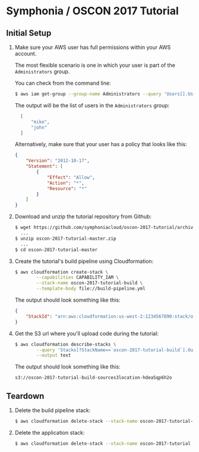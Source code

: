 # Symphonia / OSCON 2017 Tutorial

## Initial Setup

1. Make sure your AWS user has full permissions within your AWS account.

    The most flexible scenario is one in which your user is part of the `Administrators` group. 
    
    You can check from the command line:
    ```bash
    $ aws iam get-group --group-name Administrators --query 'Users[].UserName'
    ```
    The output will be the list of users in the `Administrators` group:
    ```json
      [
          "mike", 
          "john"
      ]
    ```
    Alternatively, make sure that your user has a policy that looks like this:
    ```json
    {
        "Version": "2012-10-17",
        "Statement": [
            {
                "Effect": "Allow",
                "Action": "*",
                "Resource": "*"
            }
        ]
    }
    ```
    
1. Download and unzip the tutorial repository from Github:

    ```bash
    $ wget https://github.com/symphoniacloud/oscon-2017-tutorial/archive/master.zip
      ...
    $ unzip oscon-2017-tutorial-master.zip
      ...
    $ cd oscon-2017-tutorial-master
    ```
    
1. Create the tutorial's build pipeline using Cloudformation:
    ```bash
    $ aws cloudformation create-stack \
            --capabilities CAPABILITY_IAM \
            --stack-name oscon-2017-tutorial-build \
            --template-body file://build-pipeline.yml
    ```
   The output should look something like this:
    ```json
    {
        "StackId": "arn:aws:cloudformation:us-west-2:1234567890:stack/oscon-2017-tutorial-build/7972b720-2f5b-11e7-bd3d-503acbd4dcfd"
    }
    ```
    
1. Get the S3 url where you'll upload code during the tutorial:
    ```bash
    $ aws cloudformation describe-stacks \
            --query 'Stacks[?StackName==`oscon-2017-tutorial-build`].Outputs[0][?OutputKey==`SourceS3Bucket`].OutputValue' \
            --output text
    ```
    The output should look something like this:
    ```
    s3://oscon-2017-tutorial-build-sources3location-hdea5qp6h2o
    ```

## Teardown

1. Delete the build pipeline stack:
    ```bash
    $ aws cloudformation delete-stack --stack-name oscon-2017-tutorial-build
    ```

1. Delete the application stack:
    ```bash
    $ aws cloudformation delete-stack --stack-name oscon-2017-tutorial
    ```
